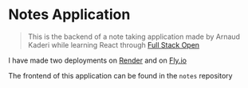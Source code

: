 # Notes Application

> This is the backend of a note taking application made by Arnaud Kaderi while learning React through [Full Stack Open](https://fullstackopen.com/en/)

I have made two deployments on [Render](https://notes-backend-tdpp.onrender.com/) and on [Fly.io](https://polished-wind-2400.fly.dev/)

The frontend of this application can be found in the `notes` repository
